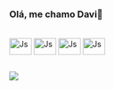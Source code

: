 ### Olá, me chamo Davi👋





<div style="display: inline_block"><br>
<img align="center" alt="Js" height="30" width="40" src="https://cdn.jsdelivr.net/gh/devicons/devicon@latest/icons/javascript/javascript-original.svg" />
<img align="center" alt="Js" height="30" width="40" src="https://cdn.jsdelivr.net/gh/devicons/devicon@latest/icons/html5/html5-original.svg" />
<img align="center" alt="Js" height="30" width="40" src="https://cdn.jsdelivr.net/gh/devicons/devicon@latest/icons/css3/css3-original.svg" />
<img align="center" alt="Js" height="30" width="40" src="https://cdn.jsdelivr.net/gh/devicons/devicon@latest/icons/java/java-original.svg" />
</div>

##

<div>
  <a href="https://www.linkedin.com/in/daviilima/"><img src="https://img.shields.io/badge/LinkedIn-0077B5?style=for-the-badge&logo=linkedin&logoColor=white"></a>
</div>
